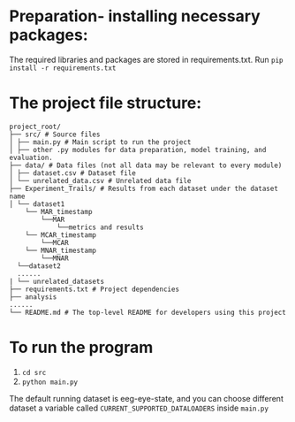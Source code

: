 # Preparation- installing necessary packages:
The required libraries and packages are stored in requirements.txt. Run `pip install -r requirements.txt`

# The project file structure:
```
project_root/
├── src/ # Source files
│ ├── main.py # Main script to run the project
│ ├── other .py modules for data preparation, model training, and evaluation. 
├── data/ # Data files (not all data may be relevant to every module)
│ ├── dataset.csv # Dataset file 
│ └── unrelated_data.csv # Unrelated data file
├── Experiment_Trails/ # Results from each dataset under the dataset name
│ └── dataset1
    └── MAR_timestamp
        └──MAR
            └──metrics and results
    └── MCAR_timestamp
        └──MCAR
    └── MNAR_timestamp
        └──MNAR
  └──dataset2
  ......
| └── unrelated_datasets
├── requirements.txt # Project dependencies
├── analysis
......
└── README.md # The top-level README for developers using this project
```
# To run the program
1. `cd src`
2. `python main.py`

The default running dataset is eeg-eye-state, and you can choose different dataset a variable called `CURRENT_SUPPORTED_DATALOADERS` inside `main.py`
